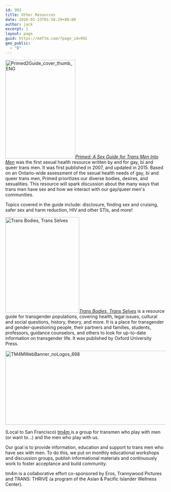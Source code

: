 ```yaml
---
id: 992
title: Other Resources
date: 2016-02-23T01:58:29+00:00
author: jack
excerpt: |
layout: page
guid: https://m4ftm.com/?page_id=992
geo_public:
  - "0"
---
```

<a href="http://www.queertransmen.org/sexual-health-resources" target="_blank" rel="noopener noreferrer"><img class=" size-full wp-image-993 alignleft" src="http://localhost:8888/wordpress/wp-content/uploads/2016/02/primed2guide_cover_thumb_eng.jpg" alt="Primed2Guide_cover_thumb_ENG" width="220" height="309" srcset="http://localhost:8888/wordpress/wp-content/uploads/2016/02/primed2guide_cover_thumb_eng.jpg 220w, http://localhost:8888/wordpress/wp-content/uploads/2016/02/primed2guide_cover_thumb_eng-214x300.jpg 214w" sizes="(max-width: 220px) 100vw, 220px" /></a>_<a href="http://www.queertransmen.org/sexual-health-resources" target="_blank" rel="noopener noreferrer">Primed: A Sex Guide for Trans Men Into Men</a>_ was the first sexual health resource written by and for gay, bi and queer trans men. It was first published in 2007, and updated in 2015. Based on an Ontario-wide assessment of the sexual health needs of gay, bi and queer trans men, Primed prioritizes our diverse bodies, desires, and sexualities. This resource will spark discussion about the many ways that trans men have sex and how we interact with our gay/queer men's communities.

Topics covered in the guide include: disclosure, finding sex and cruising, safer sex and harm reduction, HIV and other STIs, and more!

<a href="http://transbodies.com/" target="_blank" rel="noopener noreferrer"><img class="size-medium wp-image-1140 alignright" src="http://localhost:8888/wordpress/wp-content/uploads/2016/02/tbts-cover.jpg?w=232" alt="Trans Bodies, Trans Selves" width="232" height="300" srcset="http://localhost:8888/wordpress/wp-content/uploads/2016/02/tbts-cover.jpg 1159w, http://localhost:8888/wordpress/wp-content/uploads/2016/02/tbts-cover-232x300.jpg 232w, http://localhost:8888/wordpress/wp-content/uploads/2016/02/tbts-cover-768x994.jpg 768w, http://localhost:8888/wordpress/wp-content/uploads/2016/02/tbts-cover-791x1024.jpg 791w" sizes="(max-width: 232px) 100vw, 232px" /></a>_<a href="http://transbodies.com/" target="_blank" rel="noopener noreferrer">Trans Bodies, Trans Selves</a>_ is a resource guide for transgender populations, covering health, legal issues, cultural and social questions, history, theory, and more. It is a place for transgender and gender-questioning people, their partners and families, students, professors, guidance counselors, and others to look for up-to-date information on transgender life. It was published by Oxford University Press.

<a href="http://www.apiwellness.org/tm4m.html" target="_blank" rel="noopener noreferrer"><img class="alignnone size-full wp-image-1155" src="http://localhost:8888/wordpress/wp-content/uploads/2016/02/tm4mwebbanner_nologos_698.jpg" alt="TM4MWebBanner_noLogos_698" width="698" height="232" srcset="http://localhost:8888/wordpress/wp-content/uploads/2016/02/tm4mwebbanner_nologos_698.jpg 698w, http://localhost:8888/wordpress/wp-content/uploads/2016/02/tm4mwebbanner_nologos_698-300x100.jpg 300w" sizes="(max-width: 698px) 100vw, 698px" /></a>

(Local to San Francisco) <a href="http://www.apiwellness.org/tm4m.html" target="_blank" rel="noopener noreferrer">tm4m </a>is a group for transmen who play with men (or want to&#8230;) and the men who play with us.

Our goal is to provide information, education and support to trans men who have sex with men. To do this, we put on monthly educational workshops and discussion groups, publish informational materials and continuously work to foster acceptance and build community.

tm4m is a collaborative effort co-sponsored by Eros, Trannywood Pictures and TRANS: THRIVE (a program of the Asian & Pacific Islander Wellness Center).